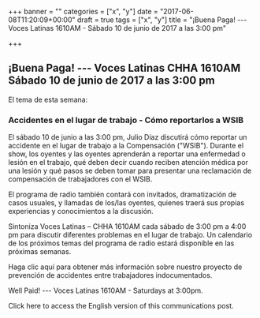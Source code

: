 +++
banner = ""
categories = ["x", "y"]
date = "2017-06-08T11:20:09+00:00"
draft = true
tags = ["x", "y"]
title = "¡Buena Paga! --- Voces Latinas 1610AM - Sábado 10 de junio de 2017 a las 3:00 pm"

+++


## ¡Buena Paga! --- Voces Latinas CHHA 1610AM Sábado 10 de junio de 2017 a las 3:00 pm

El tema de esta semana:

### **Accidentes en el lugar de trabajo - Cómo reportarlos a WSIB**

El sábado 10 de junio a las 3:00 pm, Julio Díaz discutirá cómo reportar un accidente en el lugar de trabajo a la Compensación ("WSIB"). Durante el show, los oyentes y las oyentes aprenderán a reportar una enfermedad o lesión en el trabajo, qué deben decir cuando reciben atención médica por una lesión y qué pasos se deben tomar para presentar una reclamación de compensación de trabajadores con el WSIB.

El programa de radio también contará con invitados, dramatización de casos usuales, y llamadas de los/las oyentes, quienes traerá sus propias experiencias y conocimientos a la discusión.

Sintoniza Voces Latinas – CHHA 1610AM cada sábado de 3:00 pm a 4:00 pm para discutir diferentes problemas en el lugar de trabajo. Un calendario de los próximos temas del programa de radio estará disponible en las próximas semanas.

Haga clic aquí para obtener más información sobre nuestro proyecto de prevención de accidentes entre trabajadores indocumentados.

Well Paid! --- Voces Latinas 1610AM - Saturdays at 3:00pm.

Click here to access the English version of this communications post.